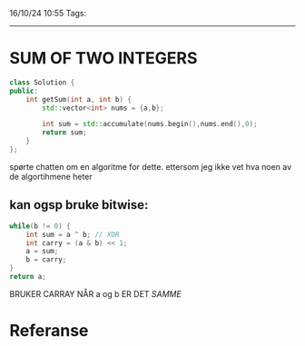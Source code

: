 16/10/24 10:55
Tags: 
___

# SUM OF TWO INTEGERS

```c++
class Solution {
public:
    int getSum(int a, int b) {
        std::vector<int> nums = {a,b};

        int sum = std::accumulate(nums.begin(),nums.end(),0);
        return sum;
    }
};

```

spørte chatten om en algoritme for dette. ettersom jeg ikke vet hva noen av de algortihmene heter

## kan ogsp bruke bitwise:
```c++
while(b != 0) {
	int sum = a ^ b; // XOR
	int carry = (a & b) << 1; 
	a = sum;
	b = carry;
}
return a;
```
BRUKER CARRAY NÅR a og b ER DET *SAMME*


# Referanse
